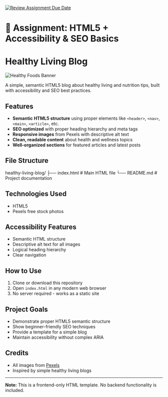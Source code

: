 [![Review Assignment Due Date](https://classroom.github.com/assets/deadline-readme-button-22041afd0340ce965d47ae6ef1cefeee28c7c493a6346c4f15d667ab976d596c.svg)](https://classroom.github.com/a/jecSxI3G)
# 📘 Assignment: HTML5 + Accessibility & SEO Basics

# Healthy Living Blog

![Healthy Foods Banner](https://images.pexels.com/photos/1640777/pexels-photo-1640777.jpeg)

A simple, semantic HTML5 blog about healthy living and nutrition tips, built with accessibility and SEO best practices.

## Features

- **Semantic HTML5 structure** using proper elements like `<header>`, `<nav>`, `<main>`, `<article>`, etc.
- **SEO optimized** with proper heading hierarchy and meta tags
- **Responsive images** from Pexels with descriptive alt text
- **Clean, readable content** about health and wellness topics
- **Well-organized sections** for featured articles and latest posts

## File Structure
healthy-living-blog/
├── index.html # Main HTML file
└── README.md # Project documentation

## Technologies Used

- HTML5
- Pexels free stock photos

## Accessibility Features

- Semantic HTML structure
- Descriptive alt text for all images
- Logical heading hierarchy
- Clear navigation

## How to Use

1. Clone or download this repository
2. Open `index.html` in any modern web browser
3. No server required - works as a static site

## Project Goals

- Demonstrate proper HTML5 semantic structure
- Show beginner-friendly SEO techniques
- Provide a template for a simple blog
- Maintain accessibility without complex ARIA

## Credits

- All images from [Pexels](https://www.pexels.com/)
- Inspired by simple healthy living blogs

---

**Note:** This is a frontend-only HTML template. No backend functionality is included.
